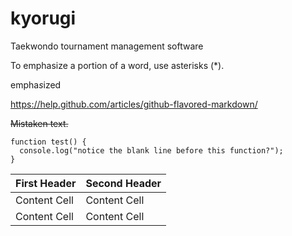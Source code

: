 # kyorugi
Taekwondo tournament management software

To emphasize a portion of a word, use asterisks (*).

empha*s*ized


https://help.github.com/articles/github-flavored-markdown/

~~Mistaken text.~~

```
function test() {
  console.log("notice the blank line before this function?");
}
```

| First Header  | Second Header |
| ------------- | ------------- |
| Content Cell  | Content Cell  |
| Content Cell  | Content Cell  |